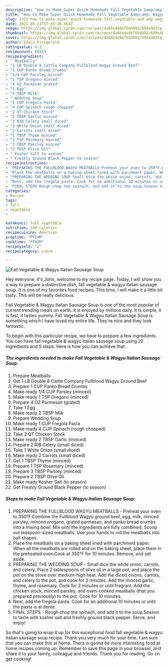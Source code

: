 ```yaml
---
description: "How to Make Super Quick Homemade Fall Vegetable &amp;amp; Wagyu Italian Sausage Soup"
title: "How to Make Super Quick Homemade Fall Vegetable &amp;amp; Wagyu Italian Sausage Soup"
slug: 1313-how-to-make-super-quick-homemade-fall-vegetable-and-amp-wagyu-italian-sausage-soup
date: 2021-05-11T17:43:20.564Z
image: https://img-global.cpcdn.com/recipes/da66e4e86f684982/680x482cq70/fall-vegetable-wagyu-italian-sausage-soup-recipe-main-photo.jpg
thumbnail: https://img-global.cpcdn.com/recipes/da66e4e86f684982/680x482cq70/fall-vegetable-wagyu-italian-sausage-soup-recipe-main-photo.jpg
cover: https://img-global.cpcdn.com/recipes/da66e4e86f684982/680x482cq70/fall-vegetable-wagyu-italian-sausage-soup-recipe-main-photo.jpg
author: Edwin Fitzgerald
ratingvalue: 4.3
reviewcount: 46913
recipeingredient:
- " Meatballs"
- "1 LB Double 8 Cattle Company Fullblood Wagyu Ground Beef"
- "1 CUP Panko Bread Crumbs"
- "1/4 CUP Parsley minced"
- "1 TSP Oregano minced"
- "4 OZ Parmesan grated"
- "1 Egg"
- "2 TBSP Milk"
- " Wedding Soup"
- "1 CUP Fregola Pasta"
- "4 CUP Spinach rough chopped"
- "2 QT Chicken Stock"
- "2 TBSP Garlic minced"
- "2 RIB Celery small diced"
- "1 White Onion small diced"
- "2 Carrots small diced"
- "1 TBSP Thyme minced"
- "1 TSP Rosemary minced"
- "3 TBSP Parsley minced"
- "2 TBSP Olive Oil"
- " Kosher Salt to season"
- " Freshly Ground Black Pepper to season"
recipeinstructions:
- "PREPARING THE FULLBLOOD WAGYU MEATBALLS Preheat your oven to 350°F.Combine the Fullblood Wagyu ground beef, egg, milk, minced parsley, minced oregano, grated parmesan, and panko bread crumbs into a mixing bowl. Mix until the ingredients are fully combined. Scoop out teaspoon-sized meatballs. Use your hands to roll the meatballs into ball shapes."
- "Place the meatballs on a baking sheet lined with parchment paper. When all the meatballs are rolled and on the baking sheet, place them in the preheated oven.Cook at 350°F for 10 minutes. Remove, and set aside."
- "PREPARING THE WEDDING SOUP Small dice the white onion, carrots, and celery. Place 2 tablespoons of olive oil in a large pot, and place the pot on the stove over medium-high heat. Add the diced onions, carrots, and celery to the pot, and cook for 3 minutes. Add the minced garlic, thyme, and rosemary. Cook for 2 minutes or until fragrant. Add the chicken stock, minced parsley, and oven-cooked meatballs (that you prepared previously) to the pot. Cook for 10 minutes."
- "Next, add the fregola pasta. Cook for an additional 10 minutes or until the pasta is al dente."
- "FINAL STEPS Rough chop the spinach, and add it to the soup.Season to taste with kosher salt and freshly ground black pepper. Serve, and enjoy!"
categories:
- Recipe
tags:
- fall
- vegetable
- 

katakunci: fall vegetable  
nutrition: 149 calories
recipecuisine: American
preptime: "PT24M"
cooktime: "PT42M"
recipeyield: "2"
recipecategory: Lunch

---
```



![Fall Vegetable &amp; Wagyu Italian Sausage Soup](https://img-global.cpcdn.com/recipes/da66e4e86f684982/680x482cq70/fall-vegetable-wagyu-italian-sausage-soup-recipe-main-photo.jpg)

Hey everyone, it's John, welcome to my recipe page. Today, I will show you a way to prepare a distinctive dish, fall vegetable &amp; wagyu italian sausage soup. It is one of my favorites food recipes. This time, I will make it a little bit tasty. This will be really delicious.

Fall Vegetable &amp; Wagyu Italian Sausage Soup is one of the most popular of current trending meals on earth. It is enjoyed by millions daily. It is simple, it is fast, it tastes yummy. Fall Vegetable &amp; Wagyu Italian Sausage Soup is something which I have loved my entire life. They're nice and they look fantastic.




To begin with this particular recipe, we have to prepare a few ingredients. You can have fall vegetable &amp; wagyu italian sausage soup using 22 ingredients and 5 steps. Here is how you can achieve that.

<!--inarticleads1-->

##### The ingredients needed to make Fall Vegetable &amp; Wagyu Italian Sausage Soup:

1. Prepare  Meatballs
1. Get 1 LB Double 8 Cattle Company Fullblood Wagyu Ground Beef
1. Prepare 1 CUP Panko Bread Crumbs
1. Make ready 1/4 CUP Parsley (minced)
1. Make ready 1 TSP Oregano (minced)
1. Prepare 4 OZ Parmesan (grated)
1. Take 1 Egg
1. Make ready 2 TBSP Milk
1. Prepare  Wedding Soup
1. Make ready 1 CUP Fregola Pasta
1. Make ready 4 CUP Spinach (rough chopped)
1. Take 2 QT Chicken Stock
1. Make ready 2 TBSP Garlic (minced)
1. Prepare 2 RIB Celery (small diced)
1. Take 1 White Onion (small diced)
1. Make ready 2 Carrots (small diced)
1. Get 1 TBSP Thyme (minced)
1. Prepare 1 TSP Rosemary (minced)
1. Prepare 3 TBSP Parsley (minced)
1. Prepare 2 TBSP Olive Oil
1. Make ready  Kosher Salt (to season)
1. Get  Freshly Ground Black Pepper (to season)




<!--inarticleads2-->

##### Steps to make Fall Vegetable &amp; Wagyu Italian Sausage Soup:

1. PREPARING THE FULLBLOOD WAGYU MEATBALLS - Preheat your oven to 350°F.Combine the Fullblood Wagyu ground beef, egg, milk, minced parsley, minced oregano, grated parmesan, and panko bread crumbs into a mixing bowl. Mix until the ingredients are fully combined. Scoop out teaspoon-sized meatballs. Use your hands to roll the meatballs into ball shapes.
1. Place the meatballs on a baking sheet lined with parchment paper. When all the meatballs are rolled and on the baking sheet, place them in the preheated oven.Cook at 350°F for 10 minutes. Remove, and set aside.
1. PREPARING THE WEDDING SOUP - Small dice the white onion, carrots, and celery. Place 2 tablespoons of olive oil in a large pot, and place the pot on the stove over medium-high heat. Add the diced onions, carrots, and celery to the pot, and cook for 3 minutes. Add the minced garlic, thyme, and rosemary. Cook for 2 minutes or until fragrant. Add the chicken stock, minced parsley, and oven-cooked meatballs (that you prepared previously) to the pot. Cook for 10 minutes.
1. Next, add the fregola pasta. Cook for an additional 10 minutes or until the pasta is al dente.
1. FINAL STEPS - Rough chop the spinach, and add it to the soup.Season to taste with kosher salt and freshly ground black pepper. Serve, and enjoy!




So that's going to wrap it up for this exceptional food fall vegetable &amp; wagyu italian sausage soup recipe. Thank you very much for your time. I am sure that you can make this at home. There is gonna be more interesting food at home recipes coming up. Remember to save this page in your browser, and share it to your family, colleague and friends. Thank you for reading. Go on get cooking!

